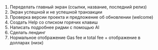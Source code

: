 1. Переделать главный экран (ссылки, название, последний релиз)
2. Экран успешной и не успешной транзакции
3. Проверка версии проекта и предложение об обновлении (welcome)
4. Создать Help со списком горячих клавиш
5. Написать подробнее ридми с помощью AI
6. Сделать лендинг
   <!-- 7. Подумать насчет уменьшения правой части (низк приоритет) -->
   <!-- 8. Разобраться с ENS -->
7. Нормальное отображение Gas fee и total fee + отображение в долларах (низк)
